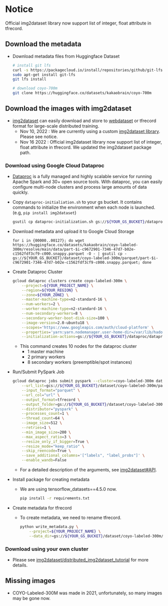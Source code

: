 # Notice
Official img2dataset library now support list of integer, float attribute in tfrecord. 

## Download the metadata
* Download metadata files from Huggingface Dataset
  ```bash
  # install git lfs
  curl -s https://packagecloud.io/install/repositories/github/git-lfs/script.deb.sh | sudo bash
  sudo apt-get install git-lfs
  git lfs install
  
  # download coyo-700m
  git clone https://huggingface.co/datasets/kakaobrain/coyo-700m
  ```

## Download the images with img2dataset
* [img2dataset](https://github.com/rom1504/img2dataset) can easily download and store to [webdataset](https://github.com/webdataset/webdataset) or tfrecord format for large-scale distributed training.
  * Nov 10, 2022 : We are currently using a custom [img2dataset library](https://github.com/justHungryMan/img2dataset). Please see notice.
  * Nov 16  2022 : Official img2dataset library now support list of integer, float attribute in tfrecord. We updated the img2dataset package path.

### Download using Google Cloud Dataproc
* [Dataproc](https://cloud.google.com/dataproc) is a fully managed and highly scalable service for running Apache Spark and 30+ open source tools. 
  With dataproc, you can easily configure multi-node clusters and process large amounts of data quickly.
* Copy `dataproc-initialiation.sh` to your gs bucket. 
  It contains commands to initialize the environment when each node is launched. (e.g, `pip install img2dataset`)
  ```bash
  gsutil cp dataproc-initialization.sh gs://${YOUR_GS_BUCKET}/dataproc/dataproc-initialization.sh
  ```
* Download metadata and upload it to Google Cloud Storage
  ```
  for i in {00000..00127}; do wget https://huggingface.co/datasets/kakaobrain/coyo-labeled-300m/resolve/main/data/part-$i-c9672901-7346-47d7-b02e-c1562fdf3cf9-c000.snappy.parquet -O - | gsutil cp - gs://${YOUR_GS_BUCKET}/dataset/coyo-labeled-300m/parquet/part-$i-c9672901-7346-47d7-b02e-c1562fdf3cf9-c000.snappy.parquet; done
  ```
* Create Dataproc Cluster
    ```bash
    gcloud dataproc clusters create coyo-labeled-300m \
        --project=${YOUR_PROJECT_NAME} \
        --region=${YOUR_REGION} \
        --zone=${YOUR_ZONE} \
        --master-machine-type=n2-standard-16 \
        --num-workers=2 \
        --worker-machine-type=n2-standard-16 \
        --num-secondary-workers=8 \
        --secondary-worker-boot-disk-size=100 \
        --image-version=2.0-ubuntu18 \
        --scopes='https://www.googleapis.com/auth/cloud-platform' \
        --properties='yarn:yarn.nodemanager.user-home-dir=/var/lib/hadoop-yarn' \
        --initialization-actions=gs://${YOUR_GS_BUCKET}/dataproc/dataproc-initialization.sh
    ```
    * This command creates 10 nodes for the dataproc cluster
      * 1 master machine
      * 2 primary workers
      * 8 secondary workers (preemptible/spot instances)

* Run/Submit PySpark Job
    ```bash
    gcloud dataproc jobs submit pyspark --cluster=coyo-labeled-300m dataproc-img2dataset.py -- \
        --url_list=gcs://${YOUR_GS_BUCKET}/dataset/coyo-labeled-300m/parquet \
        --input_format="parquet" \
        --url_col="url" \
        --output_format=tfrecord \
        --output_folder=gs://${YOUR_GS_BUCKET}/dataset/coyo-labeled-300m/tfrecord \
        --distributor="pyspark" \
        --processes_count=1 \
        --thread_count=64 \
        --image_size=512 \
        --retries=1 \
        --min_image_size=200 \
        --max_aspect_ratio=3 \
        --resize_only_if_bigger=True \
        --resize_mode="keep_ratio" \
        --skip_reencode=True \
        --save_additional_columns='["labels", "label_probs"]' \
        --enable_wandb=False
    ```
    * For a detailed description of the arguments, see [img2dataset#API](https://github.com/rom1504/img2dataset#api).

* Install package for creating metadata
  * We are using tensorflow_datasets==4.5.0 now.
    ```bash
    pip install -r requirements.txt
    ```

* Create metadata for tfrecord
  * To create metadata, we need to rename tfrecord. 
    ```bash
    python write_metadata.py \
        --project=${YOUR_PROJECT_NAME} \
        --data_dir=gs://${YOUR_GS_BUCKET}/dataset/coyo-labeled-300m/tfrecord 
    ```


### Download using your own cluster
  * Please see [img2dataset/distributed_img2dataset_tutorial](https://github.com/rom1504/img2dataset/blob/main/examples/distributed_img2dataset_tutorial.md) for more details.

## Missing images
  * COYO-Labeled-300M was made in 2021, unfortunately, so many images may be gone now.
